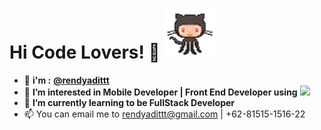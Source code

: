 # Hi Code Lovers! 👋 <img src="https://raw.githubusercontent.com/iCharlesZ/FigureBed/master/img/octocat.gif" width="80">


- 👋 **i'm :** **<a href="http://instagram.com/rendyadittt/">@rendyadittt</a>**
- 👀 **I’m interested in Mobile Developer | Front End Developer using** <img src="https://raharja.ac.id/wp-content/uploads/2020/11/Flutter-Cover.png" width="80">
- 🌱 **I’m currently learning to be FullStack Developer**
- 📫 You can email me to rendyadittt@gmail.com | +62-81515-1516-22

